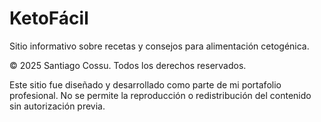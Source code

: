 # KetoFácil

Sitio informativo sobre recetas y consejos para alimentación cetogénica.

© 2025 Santiago Cossu. Todos los derechos reservados.

Este sitio fue diseñado y desarrollado como parte de mi portafolio profesional.
No se permite la reproducción o redistribución del contenido sin autorización previa.
